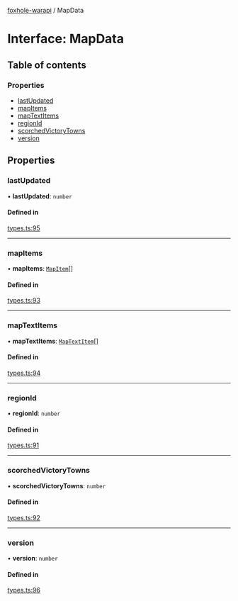 [foxhole-warapi](../README.md) / MapData

# Interface: MapData

## Table of contents

### Properties

- [lastUpdated](MapData.md#lastupdated)
- [mapItems](MapData.md#mapitems)
- [mapTextItems](MapData.md#maptextitems)
- [regionId](MapData.md#regionid)
- [scorchedVictoryTowns](MapData.md#scorchedvictorytowns)
- [version](MapData.md#version)

## Properties

### lastUpdated

• **lastUpdated**: `number`

#### Defined in

[types.ts:95](https://github.com/art0rz/foxhole-warapi/blob/faccaba/src/types.ts#L95)

___

### mapItems

• **mapItems**: [`MapItem`](MapItem.md)[]

#### Defined in

[types.ts:93](https://github.com/art0rz/foxhole-warapi/blob/faccaba/src/types.ts#L93)

___

### mapTextItems

• **mapTextItems**: [`MapTextItem`](MapTextItem.md)[]

#### Defined in

[types.ts:94](https://github.com/art0rz/foxhole-warapi/blob/faccaba/src/types.ts#L94)

___

### regionId

• **regionId**: `number`

#### Defined in

[types.ts:91](https://github.com/art0rz/foxhole-warapi/blob/faccaba/src/types.ts#L91)

___

### scorchedVictoryTowns

• **scorchedVictoryTowns**: `number`

#### Defined in

[types.ts:92](https://github.com/art0rz/foxhole-warapi/blob/faccaba/src/types.ts#L92)

___

### version

• **version**: `number`

#### Defined in

[types.ts:96](https://github.com/art0rz/foxhole-warapi/blob/faccaba/src/types.ts#L96)
